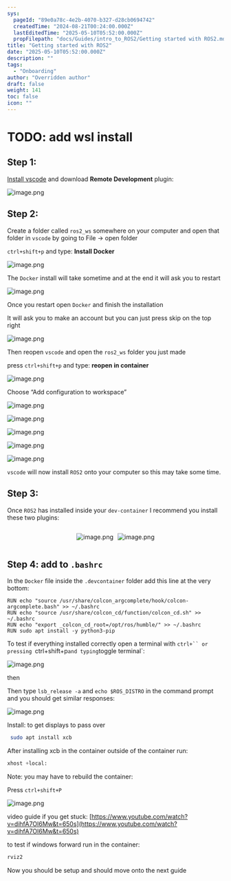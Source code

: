 ```yaml
---
sys:
  pageId: "89e0a78c-4e2b-4070-b327-d28cb0694742"
  createdTime: "2024-08-21T00:24:00.000Z"
  lastEditedTime: "2025-05-10T05:52:00.000Z"
  propFilepath: "docs/Guides/intro_to_ROS2/Getting started with ROS2.md"
title: "Getting started with ROS2"
date: "2025-05-10T05:52:00.000Z"
description: ""
tags:
  - "Onboarding"
author: "Overridden author"
draft: false
weight: 141
toc: false
icon: ""
---
```


# TODO: add wsl install

## Step 1:

[Install vscode](https://code.visualstudio.com/download) and download **Remote Development** plugin:

![image.png](https://prod-files-secure.s3.us-west-2.amazonaws.com/d518164a-d88e-44d1-a4ee-3adb3bd8bce0/efb52993-1881-4a40-b95e-6f020334f022/image.png?X-Amz-Algorithm=AWS4-HMAC-SHA256&X-Amz-Content-Sha256=UNSIGNED-PAYLOAD&X-Amz-Credential=ASIAZI2LB466QC6DOZ4C%2F20250710%2Fus-west-2%2Fs3%2Faws4_request&X-Amz-Date=20250710T190741Z&X-Amz-Expires=3600&X-Amz-Security-Token=IQoJb3JpZ2luX2VjELr%2F%2F%2F%2F%2F%2F%2F%2F%2F%2FwEaCXVzLXdlc3QtMiJIMEYCIQCCPJn77h1qMoQKieqF8x3wx9TFos8rBQfITEiufMBRxgIhAMEqbFvqMS0Ga5LSQFdyhhUviTg1%2Bt5Hfbe8ygz7ffIOKogECMP%2F%2F%2F%2F%2F%2F%2F%2F%2F%2FwEQABoMNjM3NDIzMTgzODA1IgxJPv295xyGejfT%2B1Qq3AMeCPBhADs5eHtEyQhfxJw5ITtXkyfhRJkkD4KRLkoiynZvNvJC5dz7IEH73%2BQ4GvSUnSzvp5MWUxQLWswySyQeh%2F6YEIB2eT8WlTIUowpKXVSDCXPXloZJKkWtSTWqmFAehPmUCfJVxCaKCkIKd%2Bj%2FUmDGyvfN8Zqj8o7%2FcWBoBWqWS7q0dSuOPsTVRu92zW3b3v2ALjnZZY%2Fxc1CGkAaaRODgMtI5i%2BcnBXKu8s5VLkY0n5jdl1RMMHQXFEgN3nqIYm%2F9GfXe7%2FDluCY9fNlzgp2RiEbXZDrPXlP%2BM3ta7cDEc9APXIbHowzNGTvrP2UD6BMS8EDhCD35E68PDdGF4d8KSK1d04zJdTh1CtxC3XzIYicD2puFf6oRA%2BjE4alSGJ9pyy%2B8L0wzJMfxGfy3uC2cAqNBsBjaZvshiCvC4g7LaX48k8F0fAmBTziTW6qrYYis1qq2fkbg63jhkgMXT2ZK6qzvkLBfGr2AiKy4JNYHcCvTLL5yn29b5M6gnfEF55sxD5pyemSub3ORng5NpYF1zj8xQZL0Acjjl2tXl%2B2eSIFRtIsyFKawZs%2BF%2Fb4khI0VU0Mt6vJJ9Y%2BRWfztHBn7E%2B0Lt8gqjsXmC6BPVZ7g3cjca2VE4yLRNjDC%2BL%2FDBjqkATWbrXrNPp9jVo1HtuQv%2Bob62xD%2Bvg0juAachraPeZfLF0ZomWfTIFJY04yyQm%2F1VVv%2FvIt2Srv9tD8Eu61OPHzYz%2Bop2LBgDKtPl3cJz9%2BCRlFUw72AM%2FrAAIYDlzMgD6PWCJhwJSh8Wn55RW%2BJ3whpIHshxnRxhyueyexIOMgQF0knT5U7C3hWzqVoPNzLDB5Y52tzh0D%2Ft9DW5RzVTGLk8mPx&X-Amz-Signature=b518c935450313c3f042547663547f5e41fceb7355db57cd03cfd4903102145a&X-Amz-SignedHeaders=host&x-amz-checksum-mode=ENABLED&x-id=GetObject)

## Step 2:

Create a folder called `ros2_ws` somewhere on your computer and open that folder in `vscode` by going to File → open folder 

`ctrl+shift+p` and type: **Install Docker**

![image.png](https://prod-files-secure.s3.us-west-2.amazonaws.com/d518164a-d88e-44d1-a4ee-3adb3bd8bce0/2269dc0e-1cd5-47ff-bceb-c04ad9b2eab0/image.png?X-Amz-Algorithm=AWS4-HMAC-SHA256&X-Amz-Content-Sha256=UNSIGNED-PAYLOAD&X-Amz-Credential=ASIAZI2LB466QC6DOZ4C%2F20250710%2Fus-west-2%2Fs3%2Faws4_request&X-Amz-Date=20250710T190741Z&X-Amz-Expires=3600&X-Amz-Security-Token=IQoJb3JpZ2luX2VjELr%2F%2F%2F%2F%2F%2F%2F%2F%2F%2FwEaCXVzLXdlc3QtMiJIMEYCIQCCPJn77h1qMoQKieqF8x3wx9TFos8rBQfITEiufMBRxgIhAMEqbFvqMS0Ga5LSQFdyhhUviTg1%2Bt5Hfbe8ygz7ffIOKogECMP%2F%2F%2F%2F%2F%2F%2F%2F%2F%2FwEQABoMNjM3NDIzMTgzODA1IgxJPv295xyGejfT%2B1Qq3AMeCPBhADs5eHtEyQhfxJw5ITtXkyfhRJkkD4KRLkoiynZvNvJC5dz7IEH73%2BQ4GvSUnSzvp5MWUxQLWswySyQeh%2F6YEIB2eT8WlTIUowpKXVSDCXPXloZJKkWtSTWqmFAehPmUCfJVxCaKCkIKd%2Bj%2FUmDGyvfN8Zqj8o7%2FcWBoBWqWS7q0dSuOPsTVRu92zW3b3v2ALjnZZY%2Fxc1CGkAaaRODgMtI5i%2BcnBXKu8s5VLkY0n5jdl1RMMHQXFEgN3nqIYm%2F9GfXe7%2FDluCY9fNlzgp2RiEbXZDrPXlP%2BM3ta7cDEc9APXIbHowzNGTvrP2UD6BMS8EDhCD35E68PDdGF4d8KSK1d04zJdTh1CtxC3XzIYicD2puFf6oRA%2BjE4alSGJ9pyy%2B8L0wzJMfxGfy3uC2cAqNBsBjaZvshiCvC4g7LaX48k8F0fAmBTziTW6qrYYis1qq2fkbg63jhkgMXT2ZK6qzvkLBfGr2AiKy4JNYHcCvTLL5yn29b5M6gnfEF55sxD5pyemSub3ORng5NpYF1zj8xQZL0Acjjl2tXl%2B2eSIFRtIsyFKawZs%2BF%2Fb4khI0VU0Mt6vJJ9Y%2BRWfztHBn7E%2B0Lt8gqjsXmC6BPVZ7g3cjca2VE4yLRNjDC%2BL%2FDBjqkATWbrXrNPp9jVo1HtuQv%2Bob62xD%2Bvg0juAachraPeZfLF0ZomWfTIFJY04yyQm%2F1VVv%2FvIt2Srv9tD8Eu61OPHzYz%2Bop2LBgDKtPl3cJz9%2BCRlFUw72AM%2FrAAIYDlzMgD6PWCJhwJSh8Wn55RW%2BJ3whpIHshxnRxhyueyexIOMgQF0knT5U7C3hWzqVoPNzLDB5Y52tzh0D%2Ft9DW5RzVTGLk8mPx&X-Amz-Signature=5b7be71bbac109f24ad0d9e42cd2ac828589b2026b4d917437ce22b30c2bcae8&X-Amz-SignedHeaders=host&x-amz-checksum-mode=ENABLED&x-id=GetObject)

The `Docker` install will take sometime and at the end it will ask you to restart

![image.png](https://prod-files-secure.s3.us-west-2.amazonaws.com/d518164a-d88e-44d1-a4ee-3adb3bd8bce0/ed233f78-be33-4b1f-b89c-9c346c0e961e/image.png?X-Amz-Algorithm=AWS4-HMAC-SHA256&X-Amz-Content-Sha256=UNSIGNED-PAYLOAD&X-Amz-Credential=ASIAZI2LB466QC6DOZ4C%2F20250710%2Fus-west-2%2Fs3%2Faws4_request&X-Amz-Date=20250710T190741Z&X-Amz-Expires=3600&X-Amz-Security-Token=IQoJb3JpZ2luX2VjELr%2F%2F%2F%2F%2F%2F%2F%2F%2F%2FwEaCXVzLXdlc3QtMiJIMEYCIQCCPJn77h1qMoQKieqF8x3wx9TFos8rBQfITEiufMBRxgIhAMEqbFvqMS0Ga5LSQFdyhhUviTg1%2Bt5Hfbe8ygz7ffIOKogECMP%2F%2F%2F%2F%2F%2F%2F%2F%2F%2FwEQABoMNjM3NDIzMTgzODA1IgxJPv295xyGejfT%2B1Qq3AMeCPBhADs5eHtEyQhfxJw5ITtXkyfhRJkkD4KRLkoiynZvNvJC5dz7IEH73%2BQ4GvSUnSzvp5MWUxQLWswySyQeh%2F6YEIB2eT8WlTIUowpKXVSDCXPXloZJKkWtSTWqmFAehPmUCfJVxCaKCkIKd%2Bj%2FUmDGyvfN8Zqj8o7%2FcWBoBWqWS7q0dSuOPsTVRu92zW3b3v2ALjnZZY%2Fxc1CGkAaaRODgMtI5i%2BcnBXKu8s5VLkY0n5jdl1RMMHQXFEgN3nqIYm%2F9GfXe7%2FDluCY9fNlzgp2RiEbXZDrPXlP%2BM3ta7cDEc9APXIbHowzNGTvrP2UD6BMS8EDhCD35E68PDdGF4d8KSK1d04zJdTh1CtxC3XzIYicD2puFf6oRA%2BjE4alSGJ9pyy%2B8L0wzJMfxGfy3uC2cAqNBsBjaZvshiCvC4g7LaX48k8F0fAmBTziTW6qrYYis1qq2fkbg63jhkgMXT2ZK6qzvkLBfGr2AiKy4JNYHcCvTLL5yn29b5M6gnfEF55sxD5pyemSub3ORng5NpYF1zj8xQZL0Acjjl2tXl%2B2eSIFRtIsyFKawZs%2BF%2Fb4khI0VU0Mt6vJJ9Y%2BRWfztHBn7E%2B0Lt8gqjsXmC6BPVZ7g3cjca2VE4yLRNjDC%2BL%2FDBjqkATWbrXrNPp9jVo1HtuQv%2Bob62xD%2Bvg0juAachraPeZfLF0ZomWfTIFJY04yyQm%2F1VVv%2FvIt2Srv9tD8Eu61OPHzYz%2Bop2LBgDKtPl3cJz9%2BCRlFUw72AM%2FrAAIYDlzMgD6PWCJhwJSh8Wn55RW%2BJ3whpIHshxnRxhyueyexIOMgQF0knT5U7C3hWzqVoPNzLDB5Y52tzh0D%2Ft9DW5RzVTGLk8mPx&X-Amz-Signature=b9a4cd0be776c466fa37d452b35b6ccca713b046df1499eb76241c59217d076e&X-Amz-SignedHeaders=host&x-amz-checksum-mode=ENABLED&x-id=GetObject)

Once you restart open `Docker` and finish the installation

It will ask you to make an account but you can just press skip on the top right

![image.png](https://prod-files-secure.s3.us-west-2.amazonaws.com/d518164a-d88e-44d1-a4ee-3adb3bd8bce0/21010ad9-1659-4fd9-9f59-9932a09b2a3d/image.png?X-Amz-Algorithm=AWS4-HMAC-SHA256&X-Amz-Content-Sha256=UNSIGNED-PAYLOAD&X-Amz-Credential=ASIAZI2LB466QC6DOZ4C%2F20250710%2Fus-west-2%2Fs3%2Faws4_request&X-Amz-Date=20250710T190741Z&X-Amz-Expires=3600&X-Amz-Security-Token=IQoJb3JpZ2luX2VjELr%2F%2F%2F%2F%2F%2F%2F%2F%2F%2FwEaCXVzLXdlc3QtMiJIMEYCIQCCPJn77h1qMoQKieqF8x3wx9TFos8rBQfITEiufMBRxgIhAMEqbFvqMS0Ga5LSQFdyhhUviTg1%2Bt5Hfbe8ygz7ffIOKogECMP%2F%2F%2F%2F%2F%2F%2F%2F%2F%2FwEQABoMNjM3NDIzMTgzODA1IgxJPv295xyGejfT%2B1Qq3AMeCPBhADs5eHtEyQhfxJw5ITtXkyfhRJkkD4KRLkoiynZvNvJC5dz7IEH73%2BQ4GvSUnSzvp5MWUxQLWswySyQeh%2F6YEIB2eT8WlTIUowpKXVSDCXPXloZJKkWtSTWqmFAehPmUCfJVxCaKCkIKd%2Bj%2FUmDGyvfN8Zqj8o7%2FcWBoBWqWS7q0dSuOPsTVRu92zW3b3v2ALjnZZY%2Fxc1CGkAaaRODgMtI5i%2BcnBXKu8s5VLkY0n5jdl1RMMHQXFEgN3nqIYm%2F9GfXe7%2FDluCY9fNlzgp2RiEbXZDrPXlP%2BM3ta7cDEc9APXIbHowzNGTvrP2UD6BMS8EDhCD35E68PDdGF4d8KSK1d04zJdTh1CtxC3XzIYicD2puFf6oRA%2BjE4alSGJ9pyy%2B8L0wzJMfxGfy3uC2cAqNBsBjaZvshiCvC4g7LaX48k8F0fAmBTziTW6qrYYis1qq2fkbg63jhkgMXT2ZK6qzvkLBfGr2AiKy4JNYHcCvTLL5yn29b5M6gnfEF55sxD5pyemSub3ORng5NpYF1zj8xQZL0Acjjl2tXl%2B2eSIFRtIsyFKawZs%2BF%2Fb4khI0VU0Mt6vJJ9Y%2BRWfztHBn7E%2B0Lt8gqjsXmC6BPVZ7g3cjca2VE4yLRNjDC%2BL%2FDBjqkATWbrXrNPp9jVo1HtuQv%2Bob62xD%2Bvg0juAachraPeZfLF0ZomWfTIFJY04yyQm%2F1VVv%2FvIt2Srv9tD8Eu61OPHzYz%2Bop2LBgDKtPl3cJz9%2BCRlFUw72AM%2FrAAIYDlzMgD6PWCJhwJSh8Wn55RW%2BJ3whpIHshxnRxhyueyexIOMgQF0knT5U7C3hWzqVoPNzLDB5Y52tzh0D%2Ft9DW5RzVTGLk8mPx&X-Amz-Signature=6a1ef0311eaee21d537cefecd8fc73fda23c387d989d7469a03ccfc905605c83&X-Amz-SignedHeaders=host&x-amz-checksum-mode=ENABLED&x-id=GetObject)

Then reopen `vscode` and open the `ros2_ws` folder you just made

press `ctrl+shift+p` and type: **reopen in container**

![image.png](https://prod-files-secure.s3.us-west-2.amazonaws.com/d518164a-d88e-44d1-a4ee-3adb3bd8bce0/4e93b8c2-41ad-488c-8095-c74205196118/image.png?X-Amz-Algorithm=AWS4-HMAC-SHA256&X-Amz-Content-Sha256=UNSIGNED-PAYLOAD&X-Amz-Credential=ASIAZI2LB466QC6DOZ4C%2F20250710%2Fus-west-2%2Fs3%2Faws4_request&X-Amz-Date=20250710T190741Z&X-Amz-Expires=3600&X-Amz-Security-Token=IQoJb3JpZ2luX2VjELr%2F%2F%2F%2F%2F%2F%2F%2F%2F%2FwEaCXVzLXdlc3QtMiJIMEYCIQCCPJn77h1qMoQKieqF8x3wx9TFos8rBQfITEiufMBRxgIhAMEqbFvqMS0Ga5LSQFdyhhUviTg1%2Bt5Hfbe8ygz7ffIOKogECMP%2F%2F%2F%2F%2F%2F%2F%2F%2F%2FwEQABoMNjM3NDIzMTgzODA1IgxJPv295xyGejfT%2B1Qq3AMeCPBhADs5eHtEyQhfxJw5ITtXkyfhRJkkD4KRLkoiynZvNvJC5dz7IEH73%2BQ4GvSUnSzvp5MWUxQLWswySyQeh%2F6YEIB2eT8WlTIUowpKXVSDCXPXloZJKkWtSTWqmFAehPmUCfJVxCaKCkIKd%2Bj%2FUmDGyvfN8Zqj8o7%2FcWBoBWqWS7q0dSuOPsTVRu92zW3b3v2ALjnZZY%2Fxc1CGkAaaRODgMtI5i%2BcnBXKu8s5VLkY0n5jdl1RMMHQXFEgN3nqIYm%2F9GfXe7%2FDluCY9fNlzgp2RiEbXZDrPXlP%2BM3ta7cDEc9APXIbHowzNGTvrP2UD6BMS8EDhCD35E68PDdGF4d8KSK1d04zJdTh1CtxC3XzIYicD2puFf6oRA%2BjE4alSGJ9pyy%2B8L0wzJMfxGfy3uC2cAqNBsBjaZvshiCvC4g7LaX48k8F0fAmBTziTW6qrYYis1qq2fkbg63jhkgMXT2ZK6qzvkLBfGr2AiKy4JNYHcCvTLL5yn29b5M6gnfEF55sxD5pyemSub3ORng5NpYF1zj8xQZL0Acjjl2tXl%2B2eSIFRtIsyFKawZs%2BF%2Fb4khI0VU0Mt6vJJ9Y%2BRWfztHBn7E%2B0Lt8gqjsXmC6BPVZ7g3cjca2VE4yLRNjDC%2BL%2FDBjqkATWbrXrNPp9jVo1HtuQv%2Bob62xD%2Bvg0juAachraPeZfLF0ZomWfTIFJY04yyQm%2F1VVv%2FvIt2Srv9tD8Eu61OPHzYz%2Bop2LBgDKtPl3cJz9%2BCRlFUw72AM%2FrAAIYDlzMgD6PWCJhwJSh8Wn55RW%2BJ3whpIHshxnRxhyueyexIOMgQF0knT5U7C3hWzqVoPNzLDB5Y52tzh0D%2Ft9DW5RzVTGLk8mPx&X-Amz-Signature=0c685471b88ffd07011b7afec2a0364fb818e830dc94fbe5cbf9a164ce3a01d6&X-Amz-SignedHeaders=host&x-amz-checksum-mode=ENABLED&x-id=GetObject)

Choose “Add configuration to workspace”

![image.png](https://prod-files-secure.s3.us-west-2.amazonaws.com/d518164a-d88e-44d1-a4ee-3adb3bd8bce0/9560b282-5060-4989-ba37-97e7b2c22476/image.png?X-Amz-Algorithm=AWS4-HMAC-SHA256&X-Amz-Content-Sha256=UNSIGNED-PAYLOAD&X-Amz-Credential=ASIAZI2LB466QC6DOZ4C%2F20250710%2Fus-west-2%2Fs3%2Faws4_request&X-Amz-Date=20250710T190741Z&X-Amz-Expires=3600&X-Amz-Security-Token=IQoJb3JpZ2luX2VjELr%2F%2F%2F%2F%2F%2F%2F%2F%2F%2FwEaCXVzLXdlc3QtMiJIMEYCIQCCPJn77h1qMoQKieqF8x3wx9TFos8rBQfITEiufMBRxgIhAMEqbFvqMS0Ga5LSQFdyhhUviTg1%2Bt5Hfbe8ygz7ffIOKogECMP%2F%2F%2F%2F%2F%2F%2F%2F%2F%2FwEQABoMNjM3NDIzMTgzODA1IgxJPv295xyGejfT%2B1Qq3AMeCPBhADs5eHtEyQhfxJw5ITtXkyfhRJkkD4KRLkoiynZvNvJC5dz7IEH73%2BQ4GvSUnSzvp5MWUxQLWswySyQeh%2F6YEIB2eT8WlTIUowpKXVSDCXPXloZJKkWtSTWqmFAehPmUCfJVxCaKCkIKd%2Bj%2FUmDGyvfN8Zqj8o7%2FcWBoBWqWS7q0dSuOPsTVRu92zW3b3v2ALjnZZY%2Fxc1CGkAaaRODgMtI5i%2BcnBXKu8s5VLkY0n5jdl1RMMHQXFEgN3nqIYm%2F9GfXe7%2FDluCY9fNlzgp2RiEbXZDrPXlP%2BM3ta7cDEc9APXIbHowzNGTvrP2UD6BMS8EDhCD35E68PDdGF4d8KSK1d04zJdTh1CtxC3XzIYicD2puFf6oRA%2BjE4alSGJ9pyy%2B8L0wzJMfxGfy3uC2cAqNBsBjaZvshiCvC4g7LaX48k8F0fAmBTziTW6qrYYis1qq2fkbg63jhkgMXT2ZK6qzvkLBfGr2AiKy4JNYHcCvTLL5yn29b5M6gnfEF55sxD5pyemSub3ORng5NpYF1zj8xQZL0Acjjl2tXl%2B2eSIFRtIsyFKawZs%2BF%2Fb4khI0VU0Mt6vJJ9Y%2BRWfztHBn7E%2B0Lt8gqjsXmC6BPVZ7g3cjca2VE4yLRNjDC%2BL%2FDBjqkATWbrXrNPp9jVo1HtuQv%2Bob62xD%2Bvg0juAachraPeZfLF0ZomWfTIFJY04yyQm%2F1VVv%2FvIt2Srv9tD8Eu61OPHzYz%2Bop2LBgDKtPl3cJz9%2BCRlFUw72AM%2FrAAIYDlzMgD6PWCJhwJSh8Wn55RW%2BJ3whpIHshxnRxhyueyexIOMgQF0knT5U7C3hWzqVoPNzLDB5Y52tzh0D%2Ft9DW5RzVTGLk8mPx&X-Amz-Signature=c94a8d7028cc1b9a78c1cc1a7cca2bddc18f1c418d046b7875947dd933459ffb&X-Amz-SignedHeaders=host&x-amz-checksum-mode=ENABLED&x-id=GetObject)

![image.png](https://prod-files-secure.s3.us-west-2.amazonaws.com/d518164a-d88e-44d1-a4ee-3adb3bd8bce0/2ee63f81-886b-48e8-a553-dc6e5eac99e4/image.png?X-Amz-Algorithm=AWS4-HMAC-SHA256&X-Amz-Content-Sha256=UNSIGNED-PAYLOAD&X-Amz-Credential=ASIAZI2LB466QC6DOZ4C%2F20250710%2Fus-west-2%2Fs3%2Faws4_request&X-Amz-Date=20250710T190741Z&X-Amz-Expires=3600&X-Amz-Security-Token=IQoJb3JpZ2luX2VjELr%2F%2F%2F%2F%2F%2F%2F%2F%2F%2FwEaCXVzLXdlc3QtMiJIMEYCIQCCPJn77h1qMoQKieqF8x3wx9TFos8rBQfITEiufMBRxgIhAMEqbFvqMS0Ga5LSQFdyhhUviTg1%2Bt5Hfbe8ygz7ffIOKogECMP%2F%2F%2F%2F%2F%2F%2F%2F%2F%2FwEQABoMNjM3NDIzMTgzODA1IgxJPv295xyGejfT%2B1Qq3AMeCPBhADs5eHtEyQhfxJw5ITtXkyfhRJkkD4KRLkoiynZvNvJC5dz7IEH73%2BQ4GvSUnSzvp5MWUxQLWswySyQeh%2F6YEIB2eT8WlTIUowpKXVSDCXPXloZJKkWtSTWqmFAehPmUCfJVxCaKCkIKd%2Bj%2FUmDGyvfN8Zqj8o7%2FcWBoBWqWS7q0dSuOPsTVRu92zW3b3v2ALjnZZY%2Fxc1CGkAaaRODgMtI5i%2BcnBXKu8s5VLkY0n5jdl1RMMHQXFEgN3nqIYm%2F9GfXe7%2FDluCY9fNlzgp2RiEbXZDrPXlP%2BM3ta7cDEc9APXIbHowzNGTvrP2UD6BMS8EDhCD35E68PDdGF4d8KSK1d04zJdTh1CtxC3XzIYicD2puFf6oRA%2BjE4alSGJ9pyy%2B8L0wzJMfxGfy3uC2cAqNBsBjaZvshiCvC4g7LaX48k8F0fAmBTziTW6qrYYis1qq2fkbg63jhkgMXT2ZK6qzvkLBfGr2AiKy4JNYHcCvTLL5yn29b5M6gnfEF55sxD5pyemSub3ORng5NpYF1zj8xQZL0Acjjl2tXl%2B2eSIFRtIsyFKawZs%2BF%2Fb4khI0VU0Mt6vJJ9Y%2BRWfztHBn7E%2B0Lt8gqjsXmC6BPVZ7g3cjca2VE4yLRNjDC%2BL%2FDBjqkATWbrXrNPp9jVo1HtuQv%2Bob62xD%2Bvg0juAachraPeZfLF0ZomWfTIFJY04yyQm%2F1VVv%2FvIt2Srv9tD8Eu61OPHzYz%2Bop2LBgDKtPl3cJz9%2BCRlFUw72AM%2FrAAIYDlzMgD6PWCJhwJSh8Wn55RW%2BJ3whpIHshxnRxhyueyexIOMgQF0knT5U7C3hWzqVoPNzLDB5Y52tzh0D%2Ft9DW5RzVTGLk8mPx&X-Amz-Signature=c64d2827335995c0541e22120726b4638c3ea6c216b72fe453e3f06b809761de&X-Amz-SignedHeaders=host&x-amz-checksum-mode=ENABLED&x-id=GetObject)

![image.png](https://prod-files-secure.s3.us-west-2.amazonaws.com/d518164a-d88e-44d1-a4ee-3adb3bd8bce0/ae1580b2-b048-407e-aed9-b584224a7a04/image.png?X-Amz-Algorithm=AWS4-HMAC-SHA256&X-Amz-Content-Sha256=UNSIGNED-PAYLOAD&X-Amz-Credential=ASIAZI2LB466QC6DOZ4C%2F20250710%2Fus-west-2%2Fs3%2Faws4_request&X-Amz-Date=20250710T190741Z&X-Amz-Expires=3600&X-Amz-Security-Token=IQoJb3JpZ2luX2VjELr%2F%2F%2F%2F%2F%2F%2F%2F%2F%2FwEaCXVzLXdlc3QtMiJIMEYCIQCCPJn77h1qMoQKieqF8x3wx9TFos8rBQfITEiufMBRxgIhAMEqbFvqMS0Ga5LSQFdyhhUviTg1%2Bt5Hfbe8ygz7ffIOKogECMP%2F%2F%2F%2F%2F%2F%2F%2F%2F%2FwEQABoMNjM3NDIzMTgzODA1IgxJPv295xyGejfT%2B1Qq3AMeCPBhADs5eHtEyQhfxJw5ITtXkyfhRJkkD4KRLkoiynZvNvJC5dz7IEH73%2BQ4GvSUnSzvp5MWUxQLWswySyQeh%2F6YEIB2eT8WlTIUowpKXVSDCXPXloZJKkWtSTWqmFAehPmUCfJVxCaKCkIKd%2Bj%2FUmDGyvfN8Zqj8o7%2FcWBoBWqWS7q0dSuOPsTVRu92zW3b3v2ALjnZZY%2Fxc1CGkAaaRODgMtI5i%2BcnBXKu8s5VLkY0n5jdl1RMMHQXFEgN3nqIYm%2F9GfXe7%2FDluCY9fNlzgp2RiEbXZDrPXlP%2BM3ta7cDEc9APXIbHowzNGTvrP2UD6BMS8EDhCD35E68PDdGF4d8KSK1d04zJdTh1CtxC3XzIYicD2puFf6oRA%2BjE4alSGJ9pyy%2B8L0wzJMfxGfy3uC2cAqNBsBjaZvshiCvC4g7LaX48k8F0fAmBTziTW6qrYYis1qq2fkbg63jhkgMXT2ZK6qzvkLBfGr2AiKy4JNYHcCvTLL5yn29b5M6gnfEF55sxD5pyemSub3ORng5NpYF1zj8xQZL0Acjjl2tXl%2B2eSIFRtIsyFKawZs%2BF%2Fb4khI0VU0Mt6vJJ9Y%2BRWfztHBn7E%2B0Lt8gqjsXmC6BPVZ7g3cjca2VE4yLRNjDC%2BL%2FDBjqkATWbrXrNPp9jVo1HtuQv%2Bob62xD%2Bvg0juAachraPeZfLF0ZomWfTIFJY04yyQm%2F1VVv%2FvIt2Srv9tD8Eu61OPHzYz%2Bop2LBgDKtPl3cJz9%2BCRlFUw72AM%2FrAAIYDlzMgD6PWCJhwJSh8Wn55RW%2BJ3whpIHshxnRxhyueyexIOMgQF0knT5U7C3hWzqVoPNzLDB5Y52tzh0D%2Ft9DW5RzVTGLk8mPx&X-Amz-Signature=cf7a60385e991a2cde7126fcb033838d13470a394b1b75a5ae4cd1ec6692a7f1&X-Amz-SignedHeaders=host&x-amz-checksum-mode=ENABLED&x-id=GetObject)

![image.png](https://prod-files-secure.s3.us-west-2.amazonaws.com/d518164a-d88e-44d1-a4ee-3adb3bd8bce0/53255b28-f75e-430f-b9e3-c0ac8577e42b/image.png?X-Amz-Algorithm=AWS4-HMAC-SHA256&X-Amz-Content-Sha256=UNSIGNED-PAYLOAD&X-Amz-Credential=ASIAZI2LB466QC6DOZ4C%2F20250710%2Fus-west-2%2Fs3%2Faws4_request&X-Amz-Date=20250710T190741Z&X-Amz-Expires=3600&X-Amz-Security-Token=IQoJb3JpZ2luX2VjELr%2F%2F%2F%2F%2F%2F%2F%2F%2F%2FwEaCXVzLXdlc3QtMiJIMEYCIQCCPJn77h1qMoQKieqF8x3wx9TFos8rBQfITEiufMBRxgIhAMEqbFvqMS0Ga5LSQFdyhhUviTg1%2Bt5Hfbe8ygz7ffIOKogECMP%2F%2F%2F%2F%2F%2F%2F%2F%2F%2FwEQABoMNjM3NDIzMTgzODA1IgxJPv295xyGejfT%2B1Qq3AMeCPBhADs5eHtEyQhfxJw5ITtXkyfhRJkkD4KRLkoiynZvNvJC5dz7IEH73%2BQ4GvSUnSzvp5MWUxQLWswySyQeh%2F6YEIB2eT8WlTIUowpKXVSDCXPXloZJKkWtSTWqmFAehPmUCfJVxCaKCkIKd%2Bj%2FUmDGyvfN8Zqj8o7%2FcWBoBWqWS7q0dSuOPsTVRu92zW3b3v2ALjnZZY%2Fxc1CGkAaaRODgMtI5i%2BcnBXKu8s5VLkY0n5jdl1RMMHQXFEgN3nqIYm%2F9GfXe7%2FDluCY9fNlzgp2RiEbXZDrPXlP%2BM3ta7cDEc9APXIbHowzNGTvrP2UD6BMS8EDhCD35E68PDdGF4d8KSK1d04zJdTh1CtxC3XzIYicD2puFf6oRA%2BjE4alSGJ9pyy%2B8L0wzJMfxGfy3uC2cAqNBsBjaZvshiCvC4g7LaX48k8F0fAmBTziTW6qrYYis1qq2fkbg63jhkgMXT2ZK6qzvkLBfGr2AiKy4JNYHcCvTLL5yn29b5M6gnfEF55sxD5pyemSub3ORng5NpYF1zj8xQZL0Acjjl2tXl%2B2eSIFRtIsyFKawZs%2BF%2Fb4khI0VU0Mt6vJJ9Y%2BRWfztHBn7E%2B0Lt8gqjsXmC6BPVZ7g3cjca2VE4yLRNjDC%2BL%2FDBjqkATWbrXrNPp9jVo1HtuQv%2Bob62xD%2Bvg0juAachraPeZfLF0ZomWfTIFJY04yyQm%2F1VVv%2FvIt2Srv9tD8Eu61OPHzYz%2Bop2LBgDKtPl3cJz9%2BCRlFUw72AM%2FrAAIYDlzMgD6PWCJhwJSh8Wn55RW%2BJ3whpIHshxnRxhyueyexIOMgQF0knT5U7C3hWzqVoPNzLDB5Y52tzh0D%2Ft9DW5RzVTGLk8mPx&X-Amz-Signature=81a24e255fd27b8ca58ef69eddb2d78facf012c0a9f8a91a5d9aaaf9c3600c47&X-Amz-SignedHeaders=host&x-amz-checksum-mode=ENABLED&x-id=GetObject)

![image.png](https://prod-files-secure.s3.us-west-2.amazonaws.com/d518164a-d88e-44d1-a4ee-3adb3bd8bce0/7c562767-5af9-4ffb-97d1-327bcdf4ee00/image.png?X-Amz-Algorithm=AWS4-HMAC-SHA256&X-Amz-Content-Sha256=UNSIGNED-PAYLOAD&X-Amz-Credential=ASIAZI2LB466QC6DOZ4C%2F20250710%2Fus-west-2%2Fs3%2Faws4_request&X-Amz-Date=20250710T190741Z&X-Amz-Expires=3600&X-Amz-Security-Token=IQoJb3JpZ2luX2VjELr%2F%2F%2F%2F%2F%2F%2F%2F%2F%2FwEaCXVzLXdlc3QtMiJIMEYCIQCCPJn77h1qMoQKieqF8x3wx9TFos8rBQfITEiufMBRxgIhAMEqbFvqMS0Ga5LSQFdyhhUviTg1%2Bt5Hfbe8ygz7ffIOKogECMP%2F%2F%2F%2F%2F%2F%2F%2F%2F%2FwEQABoMNjM3NDIzMTgzODA1IgxJPv295xyGejfT%2B1Qq3AMeCPBhADs5eHtEyQhfxJw5ITtXkyfhRJkkD4KRLkoiynZvNvJC5dz7IEH73%2BQ4GvSUnSzvp5MWUxQLWswySyQeh%2F6YEIB2eT8WlTIUowpKXVSDCXPXloZJKkWtSTWqmFAehPmUCfJVxCaKCkIKd%2Bj%2FUmDGyvfN8Zqj8o7%2FcWBoBWqWS7q0dSuOPsTVRu92zW3b3v2ALjnZZY%2Fxc1CGkAaaRODgMtI5i%2BcnBXKu8s5VLkY0n5jdl1RMMHQXFEgN3nqIYm%2F9GfXe7%2FDluCY9fNlzgp2RiEbXZDrPXlP%2BM3ta7cDEc9APXIbHowzNGTvrP2UD6BMS8EDhCD35E68PDdGF4d8KSK1d04zJdTh1CtxC3XzIYicD2puFf6oRA%2BjE4alSGJ9pyy%2B8L0wzJMfxGfy3uC2cAqNBsBjaZvshiCvC4g7LaX48k8F0fAmBTziTW6qrYYis1qq2fkbg63jhkgMXT2ZK6qzvkLBfGr2AiKy4JNYHcCvTLL5yn29b5M6gnfEF55sxD5pyemSub3ORng5NpYF1zj8xQZL0Acjjl2tXl%2B2eSIFRtIsyFKawZs%2BF%2Fb4khI0VU0Mt6vJJ9Y%2BRWfztHBn7E%2B0Lt8gqjsXmC6BPVZ7g3cjca2VE4yLRNjDC%2BL%2FDBjqkATWbrXrNPp9jVo1HtuQv%2Bob62xD%2Bvg0juAachraPeZfLF0ZomWfTIFJY04yyQm%2F1VVv%2FvIt2Srv9tD8Eu61OPHzYz%2Bop2LBgDKtPl3cJz9%2BCRlFUw72AM%2FrAAIYDlzMgD6PWCJhwJSh8Wn55RW%2BJ3whpIHshxnRxhyueyexIOMgQF0knT5U7C3hWzqVoPNzLDB5Y52tzh0D%2Ft9DW5RzVTGLk8mPx&X-Amz-Signature=4ca41d05ff12440f1cf7ecb9f5d3e168bde3a1b4fd8a8c97a186cd62738a7dad&X-Amz-SignedHeaders=host&x-amz-checksum-mode=ENABLED&x-id=GetObject)

`vscode` will now install `ROS2` onto your computer so this may take some time.

## Step 3:

Once `ROS2` has installed inside your `dev-container` I recommend you install these two plugins:

<div style="display: flex;flex-direction: row; column-gap:10px; max-width: 630px;justify-content: center;">
<div>

![image.png](https://prod-files-secure.s3.us-west-2.amazonaws.com/d518164a-d88e-44d1-a4ee-3adb3bd8bce0/3fc3d550-5a54-4ba1-ba6b-faa01cdb7369/image.png?X-Amz-Algorithm=AWS4-HMAC-SHA256&X-Amz-Content-Sha256=UNSIGNED-PAYLOAD&X-Amz-Credential=ASIAZI2LB46624WZRSEN%2F20250710%2Fus-west-2%2Fs3%2Faws4_request&X-Amz-Date=20250710T190744Z&X-Amz-Expires=3600&X-Amz-Security-Token=IQoJb3JpZ2luX2VjELr%2F%2F%2F%2F%2F%2F%2F%2F%2F%2FwEaCXVzLXdlc3QtMiJHMEUCIDoYJ8xBi%2B3Bd%2BHrKJ2XLod4gUITOjHNjQoLfrpqaK7fAiEAs0%2BkFLCVq51I4U70LgkcOId0uxkqkMJNl2vjH4hd1mQqiAQIw%2F%2F%2F%2F%2F%2F%2F%2F%2F%2F%2FARAAGgw2Mzc0MjMxODM4MDUiDFHN5x3UDvHwhV90kircA8UkHBF3ht9BDtA89rXSr5RcVewYVpq1GHl%2FwIzHaWBXilM2mqZJONsn4875YAp4erwCSfp2aEaIOtamS3eSKggUH2%2BaJP8g%2BAV7%2BXAt8dgtB7DDbpsavqo%2BUnWbLJcJxjnOwv0qIsbmdgz7radOfmEw%2BD6Rpx9T1SnX%2FBTId600qJXy72esSQ9VDoSzAsYaBFTv5VlHvz5cVpADvwg7eo6VnTiyVGuJF0W7u9sDCfVt8Z%2FLTu1axVHnQKFmc%2B9RzB%2Bb99vwFhDTtgyw%2BT3WAX7Ex%2BtRn7rmNU7cuMb0uLEioNk%2Bhz194Inf%2BJuIoEFRo2R3JU875qna4dqTymOyp8sQSYo%2FxhIupu0XE6ec4H5LSAdwZGAXc%2FI18C5B4v6SlqUc7ggdWJiiy7ftdMb4YXo1rD1h6BLxSZunjEysQolkxocWpboUbf%2FgxWheyU91rGjrVrPy8%2BpMtHXSqihU81NNsyXJDb%2F16CPGq3kdZAQCcNlD55o3qxufmCejvYX33P1M2jWS6wkM6kIr3pQ4XrlPAcsqTWcVuDn8XGiH6VLllo2vW6Yfbkx6D5FvorgshL16Zop0jeUjuX3D2epZCMLSR3ePmPqAGQS4%2BLBFZp%2BPZyZ6sAUdQqR%2BcCdAMNj4v8MGOqUBJWfAxDT4Mp%2BjN87eDM%2Bq7AsNxknYASAOpWVtRW3S%2FmGu38kObAG%2F3cIDHLFg6kpf%2FDnrzNifwOiIASrFJ3jDUu%2BPI%2FF5Zkn6z1q4dzakrgSVqyCKNryfB6u4Kpf%2BeextHZG8z%2Bhav5sZzVZ4RjXNKmVip9IMPtixervq2hcb0TR8MMNfjYkD3Qy61UwX%2FVUUDpE1m15tFbsOycDY8fE4IYJL9oZS&X-Amz-Signature=e5771ef47dc874aab255cb438fb55da2e5efb068f96c75c0bc7f797477c0a6e0&X-Amz-SignedHeaders=host&x-amz-checksum-mode=ENABLED&x-id=GetObject)

</div>
<div>

![image.png](https://prod-files-secure.s3.us-west-2.amazonaws.com/d518164a-d88e-44d1-a4ee-3adb3bd8bce0/d994cc66-13c2-4093-a5a3-f84cf4601a82/image.png?X-Amz-Algorithm=AWS4-HMAC-SHA256&X-Amz-Content-Sha256=UNSIGNED-PAYLOAD&X-Amz-Credential=ASIAZI2LB466ZJ262WN5%2F20250710%2Fus-west-2%2Fs3%2Faws4_request&X-Amz-Date=20250710T190744Z&X-Amz-Expires=3600&X-Amz-Security-Token=IQoJb3JpZ2luX2VjELr%2F%2F%2F%2F%2F%2F%2F%2F%2F%2FwEaCXVzLXdlc3QtMiJIMEYCIQCRF1ivyLtHBZqi8TbMbql84JShfHx1qdRqa8TvDQp2CQIhANTbGrWlXvafoEiLrBhqkhy1qzTjtKOJYuRhM%2FEbm3zaKogECMP%2F%2F%2F%2F%2F%2F%2F%2F%2F%2FwEQABoMNjM3NDIzMTgzODA1IgyfOTV50uSIO9iinr8q3AN9E0j6UqXTtsakixINpmuiAhWDybOVCtHD8JX3DudPHAgffyHQPSAIlydLB1l22a%2F2kU9XpM3ro0xNOUZxceoAblEwQ%2Bm6qu83VWeyzO2HkDNzdIypxqGS6utdVBLeQxQbYfq2AdccnZC6IxNs7By5U1qH0rUGqIqP%2ByASJ8CgoDs5sHP%2BWCd%2FyozLzhZyv4pvSAJXJLAiyjEyiKeG3maNsDQ4Rdf6XxjQpcYj1uH3PnL9Adt48TvzC0s65UsvHi7HuWJ%2FU%2F6NC3FpBSGTd4lbHqvPjcYpdSV5pcjXBnw8G6wQHjNKe5oFBGz%2BM7GG3Nreb9A8h32iVP0fTjvkNLiwo1Fn7%2FQZsOab%2BDWs4dwFO2f%2Bw9VS6JbmN7mEXBHTJuSzpFqW9mWZWmOkACjzWgrLdZ%2BX0j0XWA7oj0ibXoNs3qUMzdNHyHZRWLWfkILmkGWjh5tOVHo69itCqu1W4qLu%2FhAtAPsafoL%2B9tJMvA7yLS5NDmJDlNvFbjih6otTE7q8IlLhA8ruRK0xtdwxu3HiTmhiojKPqcTdNb42rA8TyHHTkTeL3Zalg4K%2FEbNn2W%2F7VlaDWe1qGPiOtPXVe4tK4KJsxI3483G8E9AB%2BDLbMV4ucY8zXPC3r4lm0jDH%2Bb%2FDBjqkAeEAYsHr9NXMbyxW952x2BIhqmDeadCc5eZmtWen9emkMI4bF9h8y0lg3BcbmXyn%2Fp%2FEgdFDkckY3jOHxf%2BVs2z222Lz9JX9GOWGPx4OZjNGhiDbbLfdMYs4zik2xYeKiYjk4CsrTeKN5eK3A1WrQZIqgAQ6zBUl3IAeB%2B1h8gCvPytdJ53mZgHt59ujVr%2BapPUKTRcycwTIrRRqrRzIih%2BuoY1h&X-Amz-Signature=1e37fded987598efb198af2446fe9513e304c2b88e7108cd0c4ee7411ad9b9d3&X-Amz-SignedHeaders=host&x-amz-checksum-mode=ENABLED&x-id=GetObject)

</div>
</div>

## Step 4: add to `.bashrc`

In the `Docker` file inside the `.devcontainer` folder add this line at the very bottom: 

```docker
RUN echo "source /usr/share/colcon_argcomplete/hook/colcon-argcomplete.bash" >> ~/.bashrc
RUN echo "source /usr/share/colcon_cd/function/colcon_cd.sh" >> ~/.bashrc
RUN echo "export _colcon_cd_root=/opt/ros/humble/" >> ~/.bashrc
RUN sudo apt install -y python3-pip 
```

To test if everything installed correctly open a terminal with `ctrl+`` or pressing `ctrl+shift+p` and typing `toggle terminal`:

![image.png](https://prod-files-secure.s3.us-west-2.amazonaws.com/d518164a-d88e-44d1-a4ee-3adb3bd8bce0/6a4943d8-b04e-4c02-9a58-775f3384d1a5/image.png?X-Amz-Algorithm=AWS4-HMAC-SHA256&X-Amz-Content-Sha256=UNSIGNED-PAYLOAD&X-Amz-Credential=ASIAZI2LB466QC6DOZ4C%2F20250710%2Fus-west-2%2Fs3%2Faws4_request&X-Amz-Date=20250710T190741Z&X-Amz-Expires=3600&X-Amz-Security-Token=IQoJb3JpZ2luX2VjELr%2F%2F%2F%2F%2F%2F%2F%2F%2F%2FwEaCXVzLXdlc3QtMiJIMEYCIQCCPJn77h1qMoQKieqF8x3wx9TFos8rBQfITEiufMBRxgIhAMEqbFvqMS0Ga5LSQFdyhhUviTg1%2Bt5Hfbe8ygz7ffIOKogECMP%2F%2F%2F%2F%2F%2F%2F%2F%2F%2FwEQABoMNjM3NDIzMTgzODA1IgxJPv295xyGejfT%2B1Qq3AMeCPBhADs5eHtEyQhfxJw5ITtXkyfhRJkkD4KRLkoiynZvNvJC5dz7IEH73%2BQ4GvSUnSzvp5MWUxQLWswySyQeh%2F6YEIB2eT8WlTIUowpKXVSDCXPXloZJKkWtSTWqmFAehPmUCfJVxCaKCkIKd%2Bj%2FUmDGyvfN8Zqj8o7%2FcWBoBWqWS7q0dSuOPsTVRu92zW3b3v2ALjnZZY%2Fxc1CGkAaaRODgMtI5i%2BcnBXKu8s5VLkY0n5jdl1RMMHQXFEgN3nqIYm%2F9GfXe7%2FDluCY9fNlzgp2RiEbXZDrPXlP%2BM3ta7cDEc9APXIbHowzNGTvrP2UD6BMS8EDhCD35E68PDdGF4d8KSK1d04zJdTh1CtxC3XzIYicD2puFf6oRA%2BjE4alSGJ9pyy%2B8L0wzJMfxGfy3uC2cAqNBsBjaZvshiCvC4g7LaX48k8F0fAmBTziTW6qrYYis1qq2fkbg63jhkgMXT2ZK6qzvkLBfGr2AiKy4JNYHcCvTLL5yn29b5M6gnfEF55sxD5pyemSub3ORng5NpYF1zj8xQZL0Acjjl2tXl%2B2eSIFRtIsyFKawZs%2BF%2Fb4khI0VU0Mt6vJJ9Y%2BRWfztHBn7E%2B0Lt8gqjsXmC6BPVZ7g3cjca2VE4yLRNjDC%2BL%2FDBjqkATWbrXrNPp9jVo1HtuQv%2Bob62xD%2Bvg0juAachraPeZfLF0ZomWfTIFJY04yyQm%2F1VVv%2FvIt2Srv9tD8Eu61OPHzYz%2Bop2LBgDKtPl3cJz9%2BCRlFUw72AM%2FrAAIYDlzMgD6PWCJhwJSh8Wn55RW%2BJ3whpIHshxnRxhyueyexIOMgQF0knT5U7C3hWzqVoPNzLDB5Y52tzh0D%2Ft9DW5RzVTGLk8mPx&X-Amz-Signature=62aa0797c6158a37294864b88cfe22cad25c5efe7717f12d9d86b1b78cdc8b63&X-Amz-SignedHeaders=host&x-amz-checksum-mode=ENABLED&x-id=GetObject)

then 

Then type `lsb_release -a` and `echo $ROS_DISTRO` in the command prompt and you should get similar responses:

![image.png](https://prod-files-secure.s3.us-west-2.amazonaws.com/d518164a-d88e-44d1-a4ee-3adb3bd8bce0/3e635dec-a805-4e85-8b9e-d000e5b71a4e/image.png?X-Amz-Algorithm=AWS4-HMAC-SHA256&X-Amz-Content-Sha256=UNSIGNED-PAYLOAD&X-Amz-Credential=ASIAZI2LB466QC6DOZ4C%2F20250710%2Fus-west-2%2Fs3%2Faws4_request&X-Amz-Date=20250710T190741Z&X-Amz-Expires=3600&X-Amz-Security-Token=IQoJb3JpZ2luX2VjELr%2F%2F%2F%2F%2F%2F%2F%2F%2F%2FwEaCXVzLXdlc3QtMiJIMEYCIQCCPJn77h1qMoQKieqF8x3wx9TFos8rBQfITEiufMBRxgIhAMEqbFvqMS0Ga5LSQFdyhhUviTg1%2Bt5Hfbe8ygz7ffIOKogECMP%2F%2F%2F%2F%2F%2F%2F%2F%2F%2FwEQABoMNjM3NDIzMTgzODA1IgxJPv295xyGejfT%2B1Qq3AMeCPBhADs5eHtEyQhfxJw5ITtXkyfhRJkkD4KRLkoiynZvNvJC5dz7IEH73%2BQ4GvSUnSzvp5MWUxQLWswySyQeh%2F6YEIB2eT8WlTIUowpKXVSDCXPXloZJKkWtSTWqmFAehPmUCfJVxCaKCkIKd%2Bj%2FUmDGyvfN8Zqj8o7%2FcWBoBWqWS7q0dSuOPsTVRu92zW3b3v2ALjnZZY%2Fxc1CGkAaaRODgMtI5i%2BcnBXKu8s5VLkY0n5jdl1RMMHQXFEgN3nqIYm%2F9GfXe7%2FDluCY9fNlzgp2RiEbXZDrPXlP%2BM3ta7cDEc9APXIbHowzNGTvrP2UD6BMS8EDhCD35E68PDdGF4d8KSK1d04zJdTh1CtxC3XzIYicD2puFf6oRA%2BjE4alSGJ9pyy%2B8L0wzJMfxGfy3uC2cAqNBsBjaZvshiCvC4g7LaX48k8F0fAmBTziTW6qrYYis1qq2fkbg63jhkgMXT2ZK6qzvkLBfGr2AiKy4JNYHcCvTLL5yn29b5M6gnfEF55sxD5pyemSub3ORng5NpYF1zj8xQZL0Acjjl2tXl%2B2eSIFRtIsyFKawZs%2BF%2Fb4khI0VU0Mt6vJJ9Y%2BRWfztHBn7E%2B0Lt8gqjsXmC6BPVZ7g3cjca2VE4yLRNjDC%2BL%2FDBjqkATWbrXrNPp9jVo1HtuQv%2Bob62xD%2Bvg0juAachraPeZfLF0ZomWfTIFJY04yyQm%2F1VVv%2FvIt2Srv9tD8Eu61OPHzYz%2Bop2LBgDKtPl3cJz9%2BCRlFUw72AM%2FrAAIYDlzMgD6PWCJhwJSh8Wn55RW%2BJ3whpIHshxnRxhyueyexIOMgQF0knT5U7C3hWzqVoPNzLDB5Y52tzh0D%2Ft9DW5RzVTGLk8mPx&X-Amz-Signature=187fb2b9dd0d47393f4b549d22b1ccd5edf6bcaea068adc2cbf054b2a58bd464&X-Amz-SignedHeaders=host&x-amz-checksum-mode=ENABLED&x-id=GetObject)

Install:  to get displays to pass over

```bash
 sudo apt install xcb
```

After installing xcb in the container outside of the container run:

```python
xhost +local:
```

Note: you may have to rebuild the container:

Press `ctrl+shift+P`

![image.png](https://prod-files-secure.s3.us-west-2.amazonaws.com/d518164a-d88e-44d1-a4ee-3adb3bd8bce0/6c2be660-2618-4c38-9c26-53554f7a0b7b/image.png?X-Amz-Algorithm=AWS4-HMAC-SHA256&X-Amz-Content-Sha256=UNSIGNED-PAYLOAD&X-Amz-Credential=ASIAZI2LB466QC6DOZ4C%2F20250710%2Fus-west-2%2Fs3%2Faws4_request&X-Amz-Date=20250710T190741Z&X-Amz-Expires=3600&X-Amz-Security-Token=IQoJb3JpZ2luX2VjELr%2F%2F%2F%2F%2F%2F%2F%2F%2F%2FwEaCXVzLXdlc3QtMiJIMEYCIQCCPJn77h1qMoQKieqF8x3wx9TFos8rBQfITEiufMBRxgIhAMEqbFvqMS0Ga5LSQFdyhhUviTg1%2Bt5Hfbe8ygz7ffIOKogECMP%2F%2F%2F%2F%2F%2F%2F%2F%2F%2FwEQABoMNjM3NDIzMTgzODA1IgxJPv295xyGejfT%2B1Qq3AMeCPBhADs5eHtEyQhfxJw5ITtXkyfhRJkkD4KRLkoiynZvNvJC5dz7IEH73%2BQ4GvSUnSzvp5MWUxQLWswySyQeh%2F6YEIB2eT8WlTIUowpKXVSDCXPXloZJKkWtSTWqmFAehPmUCfJVxCaKCkIKd%2Bj%2FUmDGyvfN8Zqj8o7%2FcWBoBWqWS7q0dSuOPsTVRu92zW3b3v2ALjnZZY%2Fxc1CGkAaaRODgMtI5i%2BcnBXKu8s5VLkY0n5jdl1RMMHQXFEgN3nqIYm%2F9GfXe7%2FDluCY9fNlzgp2RiEbXZDrPXlP%2BM3ta7cDEc9APXIbHowzNGTvrP2UD6BMS8EDhCD35E68PDdGF4d8KSK1d04zJdTh1CtxC3XzIYicD2puFf6oRA%2BjE4alSGJ9pyy%2B8L0wzJMfxGfy3uC2cAqNBsBjaZvshiCvC4g7LaX48k8F0fAmBTziTW6qrYYis1qq2fkbg63jhkgMXT2ZK6qzvkLBfGr2AiKy4JNYHcCvTLL5yn29b5M6gnfEF55sxD5pyemSub3ORng5NpYF1zj8xQZL0Acjjl2tXl%2B2eSIFRtIsyFKawZs%2BF%2Fb4khI0VU0Mt6vJJ9Y%2BRWfztHBn7E%2B0Lt8gqjsXmC6BPVZ7g3cjca2VE4yLRNjDC%2BL%2FDBjqkATWbrXrNPp9jVo1HtuQv%2Bob62xD%2Bvg0juAachraPeZfLF0ZomWfTIFJY04yyQm%2F1VVv%2FvIt2Srv9tD8Eu61OPHzYz%2Bop2LBgDKtPl3cJz9%2BCRlFUw72AM%2FrAAIYDlzMgD6PWCJhwJSh8Wn55RW%2BJ3whpIHshxnRxhyueyexIOMgQF0knT5U7C3hWzqVoPNzLDB5Y52tzh0D%2Ft9DW5RzVTGLk8mPx&X-Amz-Signature=9a18fbf88370dfe3bbe07469eb9fb10291bd463a3823786eaa3308afee101cd3&X-Amz-SignedHeaders=host&x-amz-checksum-mode=ENABLED&x-id=GetObject)

video guide if you get stuck: [https://www.youtube.com/watch?v=dihfA7Ol6Mw&t=650s](https://www.youtube.com/watch?v=dihfA7Ol6Mw&t=650s)

to test if windows forward run in the container:

```bash
rviz2
```

Now you should be setup and should move onto the next guide 
